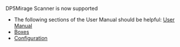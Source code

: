 DP5Mirage Scanner is now supported
* The following sections of the User Manual should be helpful: [User Manual](../../user_manual)
* [Boxes](../../user_manual/baxes/)
* [Configuration](../../admin/site-configuration/)
